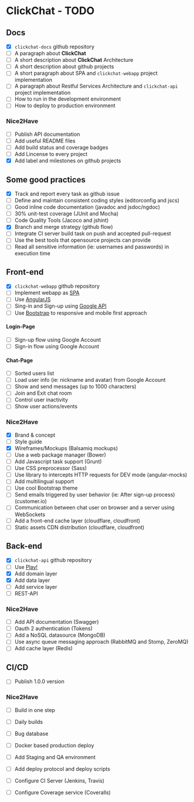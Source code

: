 # ClickChat - TODO

## Docs

- [x] `clickchat-docs` github repository
- [ ] A paragraph about **ClickChat**
- [ ] A short description about **ClickChat** Architecture
- [ ] A short description about github projects
- [ ] A short paragraph about SPA and `clickchat-webapp` project implementation
- [ ] A paragraph about Restful Services Architecture and `clickchat-api` project implementation
- [ ] How to run in the development environment
- [ ] How to deploy to production environment

### Nice2Have

- [ ] Publish API documentation
- [ ] Add useful README files
- [ ] Add build status and coverage badges
- [ ] Add Lincense to every project
- [x] Add label and milestones on github projects

## Some good practices

- [x] Track and report every task as github issue
- [ ] Define and maintain consistent coding styles (editorconfig and jscs)
- [ ] Good inline code documentation (javadoc and jsdoc/ngdoc)
- [ ] 30% unit-test coverage (JUnit and Mocha)
- [ ] Code Quality Tools (Jacoco and jshint)
- [x] Branch and merge strategy (github flow)
- [ ] Integrate CI server build task on push and accepted pull-request
- [ ] Use the best tools that opensource projects can provide
- [ ] Read all sensitive information (ie: usernames and passwords) in execution time

## Front-end

- [x] `clickchat-webapp` github repository
- [ ] Implement webapp as [SPA](http://en.wikipedia.org/wiki/Single-page_application)
- [ ] Use [AngularJS](https://angularjs.org/)
- [ ] Sing-in and Sign-up using [Google API](https://developers.google.com/api-client-library/javascript/start/start-js)
- [ ] Use [Bootstrap](http://getbootstrap.com/) to responsive and mobile first approach

#### Login-Page

- [ ] Sign-up flow using Google Account
- [ ] Sign-in flow using Google Account

#### Chat-Page

- [ ] Sorted users list
- [ ] Load user info (ie: nickname and avatar) from Google Account
- [ ] Show and send messages (up to 1000 characters)
- [ ] Join and Exit chat room
- [ ] Control user inactivity
- [ ] Show user actions/events

### Nice2Have

- [x] Brand & concept
- [ ] Style guide
- [x] Wireframes/Mockups (Balsamiq mockups)
- [ ] Use a web package manager (Bower)
- [ ] Add Javascript task support (Grunt)
- [ ] Use CSS preprocessor (Sass)
- [ ] Use library to intercepts HTTP requests for DEV mode (angular-mocks)
- [ ] Add multilingual support
- [ ] Use cool Bootstrap theme
- [ ] Send emails triggered by user behavior (ie: After sign-up process)(customer.io)
- [ ] Communication between chat user on browser and a server using WebSockets 
- [ ] Add a front-end cache layer (cloudflare, cloudfront)
- [ ] Static assets CDN distribution (cloudflare, cloudfront)

## Back-end

- [x] `clickchat-api` github repository
- [ ] Use [Play!](https://www.playframework.com/)
- [x] Add domain layer
- [x] Add data layer
- [ ] Add service layer
- [ ] REST-API

### Nice2Have

- [ ] Add API documentation (Swagger)
- [ ] Oauth 2 authentication (Tokens)
- [ ] Add a NoSQL datasource (MongoDB)
- [ ] Use async queue messaging approach (RabbitMQ and Stomp, ZeroMQ)
- [ ] Add cache layer (Redis)

## CI/CD

- [ ] Publish 1.0.0 version

### Nice2Have

- [ ] Build in one step
- [ ] Daily builds
- [ ] Bug database
- [ ] Docker based production deploy
- [ ] Add Staging and QA environment
- [ ] Add deploy protocol and deploy scripts
- [ ] Configure CI Server (Jenkins, Travis)
- [ ] Configure Coverage service (Coveralls)

